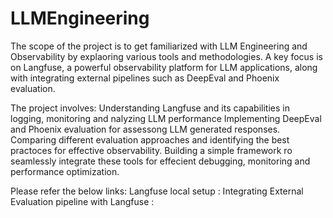 # LLMEngineering

The scope of the project is to get familiarized with LLM Engineering and Observability by explaoring various tools and methodologies.
A key focus is on Langfuse, a powerful observability platform for LLM applications, along with integrating external pipelines such as DeepEval and Phoenix evaluation.

The project involves:
Understanding Langfuse and its capabilities in logging, monitoring and nalyzing LLM performance
Implementing DeepEval and Phoenix evaluation for assessong LLM generated responses.
Comparing different evaluation approaches and identifying the best practoces for effective observability.
Building a simple framework ro seamlessly integrate these tools for effecient debugging, monitoring and performance optimization.

Please refer the below links:
Langfuse local setup : 
Integrating External Evaluation pipeline with Langfuse : 
